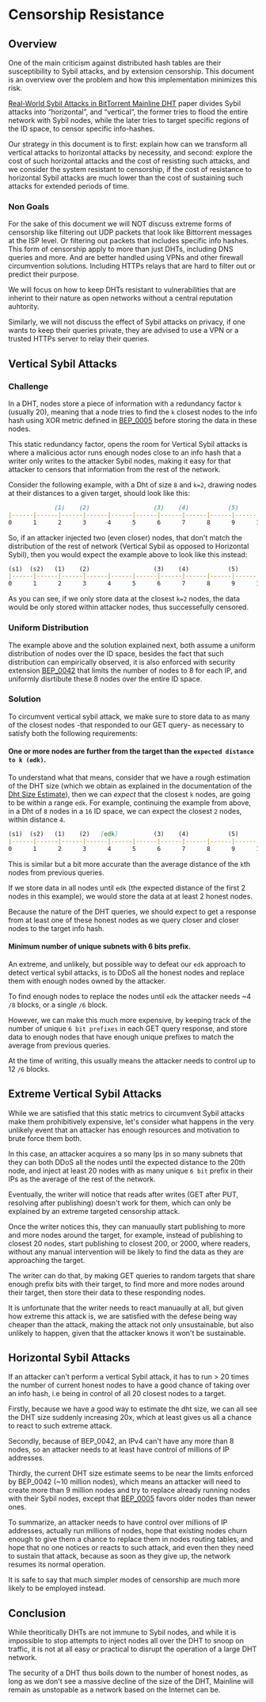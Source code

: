 # Censorship Resistance

## Overview

One of the main criticism against distributed hash tables are their susceptibility to Sybil attacks,
and by extension censorship. This document is an overview over the problem and how this implementation minimizes this risk.

[Real-World Sybil Attacks in BitTorrent Mainline DHT](https://www.cl.cam.ac.uk/~lw525/publications/security.pdf) paper divides Sybil attacks 
into “horizontal”, and “vertical”, the former tries to flood the entire network with Sybil nodes, while the later tries to target specific regions of
the ID space, to censor specific info-hashes.

Our strategy in this document is to first: explain how can we transform all vertical attacks to horizontal attacks by necessity, and second: explore the
cost of such horizontal attacks and the cost of resisting such attacks, and we consider the system resistant to censorship, if the cost of resistance to
horizontal Sybil attacks are much lower than the cost of sustaining such attacks for extended periods of time.

### Non Goals

For the sake of this document we will NOT discuss extreme forms of censorship like filtering out UDP packets that look like Bittorrent messages at the ISP level.
Or filtering out packets that includes specific info hashes. This form of censorship apply to more than just DHTs, including DNS queries and more. And are better
handled using VPNs and other firewall circumvention solutions. Including HTTPs relays that are hard to filter out or predict their purpose.

We will focus on how to keep DHTs resistant to vulnerabilities that are inherint to their nature as open networks without a central reputation auhtority.

Similarly, we will not discuss the effect of Sybil attacks on privacy, if one wants to keep their queries private, they are advised to use a VPN or a trusted HTTPs server to relay their queries.

## Vertical Sybil Attacks

### Challenge

In a DHT, nodes store a piece of information with a redundancy factor `k` (usually 20), meaning that a node tries to find the 
`k` closest nodes to the info hash using XOR metric defined in [BEP_0005](https://www.bittorrent.org/beps/bep_0005.html) before
storing the data in these nodes.

This static redundancy factor, opens the room for Vertical Sybil attacks is where a malicious actor runs enough nodes close to an info hash 
that a writer only writes to the attacker Sybil nodes, making it easy for that attacker to censors that information from the rest of the network.

Consider the following example, with a Dht of size `8` and `k=2`, drawing nodes at their distances to a given target, should look like this:

```md
             (1)    (2)                  (3)    (4)           (5)           (6)           (7)    (8)       
|------|------|------|------|------|------|------|------|------|------|------|------|------|------|------|
0      1      2      3      4      5      6      7      8      9      10     11     12     13     14     15
```

So, if an attacker injected two (even closer) nodes, that don't match the distribution of the rest of network (Vertical Sybil as opposed to Horizontal Sybil),
then you would expect the example above to look like this instead:

```md
(s1)  (s2)   (1)    (2)                  (3)    (4)           (5)           (6)           (7)    (8)       
|------|------|------|------|------|------|------|------|------|------|------|------|------|------|------|
0      1      2      3      4      5      6      7      8      9      10     11     12     13     14     15
```

As you can see, if we only store data at the closest `k=2` nodes, the data would be only stored within attacker nodes, thus successefully censored.

### Uniform Distribution

The example above and the solution explained next, both assume a uniform distribution of nodes over the ID space,
besides the fact that such distribution can empirically observed, it is also enforced with security extension [BEP_0042](https://www.bittorrent.org/beps/bep_0042.html) 
that limits the number of nodes to 8 for each IP, and uniformly disrtibute these 8 nodes over the entire ID space.

### Solution

To circumvent vertical sybil attack, we make sure to store data to as many of the closest nodes -that responded to our GET query- as necessary
to satisfy both the following requirements:

#### One or more nodes are further from the target than the `expected distance to k (edk)`.

To understand what that means, consider that we have a rough estimation of the DHT size (which we obtain as explained in the 
documentation of the [Dht Size Estimate](./dht_size_estimate.md)), then we can _expect_ that the closest `k` nodes, are going to be
within a range `edk`. For example, continuing the example from above, in a Dht of `8` nodes in a `16` ID space, we can expect
the closest `2` nodes, within distance `4`.

```md
(s1)  (s2)   (1)    (2)   [edk]          (3)    (4)           (5)           (6)           (7)    (8)       
|------|------|------|------|------|------|------|------|------|------|------|------|------|------|------|
0      1      2      3      4      5      6      7      8      9      10     11     12     13     14     15
```

This is similar but a bit more accurate than the average distance of the `k`th nodes from previous queries.

If we store data in all nodes until `edk` (the expected distance of the first 2 nodes in this example), we would store the data at at least 2 honest nodes.

Because the nature of the DHT queries, we should expect to get a response from at least one of these honest nodes as we query closer and closer nodes to the target info hash.

#### Minimum number of unique subnets with 6 bits prefix.

An extreme, and unlikely, but possible way to defeat our `edk` approach to detect vertical sybil attacks, is to DDoS all the honest nodes
and replace them with enough nodes owned by the attacker. 

To find enough nodes to replace the nodes until `edk` the attacker needs ~4 `/8` blocks, or a single `/6` block.

However, we can make this much more expensive, by keeping track of the number of unique `6 bit prefixes` in each GET query response, 
and store data to enough nodes that have enough unique prefixes to match the average from previous queries.

At the time of writing, this usually means the attacker needs to control up to 12 `/6` blocks.

## Extreme Vertical Sybil Attacks

While we are satisfied that this static metrics to circumvent Sybil attacks make them prohibitively expensive, let's consider what 
happens in the very unlikely event that an attacker has enough resources and motivation to brute force them both.

In this case, an attacker acquires a so many Ips in so many subnets that they can both DDoS all the nodes until the expected distance to the 20th node,
and inject at least 20 nodes with as many unique `6 bit` prefix in their IPs as the average of the rest of the network.

Eventually, the writer will notice that reads after writes (GET after PUT, resolving after publishing) doesn't work for them, which can only be explained
by an extreme targeted censorship attack.

Once the writer notices this, they can manuaully start publishing to more and more nodes around the target, for example, instead of publishing to closest 20 nodes,
start publishing to closest 200, or 2000, where readers, without any manual intervention will be likely to find the data as they are approaching the target.

The writer can do that, by making GET queries to random targets that share enough prefix bits with their target, to find more and more nodes around their target, 
then store their data to these responding nodes.

It is unfortunate that the writer needs to react manuaully at all, but given how extreme this attack is, we are satisfied with
the defese being way cheaper than the attack, making the attack not only unsustainable, but also unlikely to happen, given that the attacker knows
it won't be sustainable.

## Horizontal Sybil Attacks

If an attacker can't perform a vertical Sybil attack, it has to run > 20 times the number of current honest nodes to have a good chance of taking over an info hash,
i.e being in control of all 20 closest nodes to a target.

Firstly, because we have a good way to estimate the dht size, we can all see the DHT size suddenly increasing 20x, which at least gives us all a chance to react to such extreme attack.

Secondly, because of BEP_0042, an IPv4 can't have any more than 8 nodes, so an attacker needs to at least have control of millions of IP addresses.

Thirdly, the current DHT size estimate seems to be near the limits enforced by BEP_0042 (~10 million nodes), which means an attacker will
need to create more than 9 million nodes and try to replace already running nodes with their Sybil nodes, except that [BEP_0005](https://www.bittorrent.org/beps/bep_0005.html) favors older nodes
than newer ones.

To summarize, an attacker needs to have control over millions of IP addresses, actually run millions of nodes, hope that existing nodes churn enough to give them a chance to replace them in nodes routing tables,
and hope that no one notices or reacts to such attack, and even then they need to sustain that attack, because as soon as they give up, the network resumes its normal operation.

It is safe to say that much simpler modes of censorship are much more likely to be employed instead.

## Conclusion

While theoritically DHTs are not immune to Sybil nodes, and while it is impossible to stop attempts to inject nodes all over the DHT to snoop on traffic, it is not at all easy or practical to
disrupt the operation of a large DHT network.

The security of a DHT thus boils down to the number of honest nodes, as long as we don't see a massive decline of the size of the DHT, Mainline will remain as unstopable as a network based on
the Internet can be.
